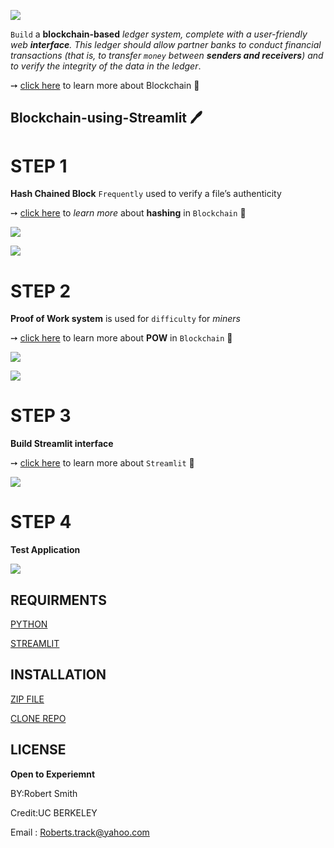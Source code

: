 ![](pics/cover.png)

`Build` a **blockchain-based** *ledger system, complete with a user-friendly web **interface**. This ledger should allow partner banks to conduct financial transactions (that is, to transfer ``money`` between **senders and receivers**) and to verify the integrity of the data in the ledger*.
 
➙ [click here](https://www.ledger.com/academy/blockchain/what-is-blockchain) to learn more about Blockchain 🤯 



 ## Blockchain-using-Streamlit 🖊
  
  # STEP 1

**Hash Chained Block** `Frequently` used to verify a file’s authenticity 

➙ [click here](https://hackernoon.com/wtf-is-hashing-in-blockchains-z6f836i1) to *learn more*  about **hashing** in `Blockchain` 🤯 

![](pics/hashblk.png)


![](pics/hash.png)

  # STEP 2
 
 **Proof of Work system** is used for `difficulty` for *miners* 

 ➙ [click here](https://www.investopedia.com/terms/p/proof-work.asp) to learn more about **POW** in `Blockchain` 🤯 



 ![](pics/powlit.png)


 ![](pics/pow.png)

   # STEP 3

   **Build Streamlit interface**

   ➙ [click here](https://docs.streamlit.io/library/get-started/create-an-app) to learn more about `Streamlit` 🤯 

![](pics/interface.png)

   # STEP 4

   **Test Application**

   ![](pics/app.png)

## REQUIRMENTS
[PYTHON](https://www.python.org/downloads/)

[STREAMLIT](https://streamlit.io)

## INSTALLATION

[ZIP FILE](https://github.com/brprod8/Blockchain-using-Streamlit/archive/refs/heads/main.zip)

[CLONE REPO](https://github.com/brprod8/Blockchain-using-Streamlit)

## LICENSE

**Open to Experiemnt**

BY:Robert Smith

Credit:UC BERKELEY

Email : Roberts.track@yahoo.com



     

    
